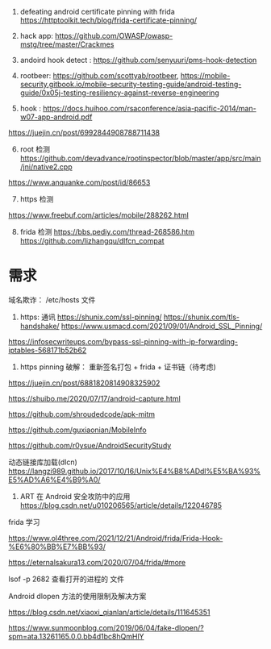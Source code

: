 1. defeating android certificate pinning with frida
https://httptoolkit.tech/blog/frida-certificate-pinning/

2. hack app: https://github.com/OWASP/owasp-mstg/tree/master/Crackmes

3. andoird  hook detect : https://github.com/senyuuri/pms-hook-detection

4. rootbeer: https://github.com/scottyab/rootbeer, https://mobile-security.gitbook.io/mobile-security-testing-guide/android-testing-guide/0x05j-testing-resiliency-against-reverse-engineering

5. hook : https://docs.huihoo.com/rsaconference/asia-pacific-2014/man-w07-app-android.pdf

https://juejin.cn/post/6992844908788711438

6. root 检测
https://github.com/devadvance/rootinspector/blob/master/app/src/main/jni/native2.cpp


https://www.anquanke.com/post/id/86653

7. https 检测

https://www.freebuf.com/articles/mobile/288262.html

8. frida 检测
https://bbs.pediy.com/thread-268586.htm
https://github.com/lizhangqu/dlfcn_compat


# 需求
域名欺诈： /etc/hosts 文件

1. https: 通讯
https://shunix.com/ssl-pinning/
https://shunix.com/tls-handshake/
https://www.usmacd.com/2021/09/01/Android_SSL_Pinning/


https://infosecwriteups.com/bypass-ssl-pinning-with-ip-forwarding-iptables-568171b52b62


1. https pinning 破解： 重新签名打包 + frida + 证书链（待考虑)

https://juejin.cn/post/6881820814908325902

https://shuibo.me/2020/07/17/android-capture.html

https://github.com/shroudedcode/apk-mitm

https://github.com/guxiaonian/MobileInfo


https://github.com/r0ysue/AndroidSecurityStudy


动态链接库加载(dlcn)
https://langzi989.github.io/2017/10/16/Unix%E4%B8%ADdl%E5%BA%93%E5%AD%A6%E4%B9%A0/

1. ART 在 Android 安全攻防中的应用  
https://blog.csdn.net/u010206565/article/details/122046785


frida 学习

https://www.ol4three.com/2021/12/21/Android/frida/Frida-Hook-%E6%80%BB%E7%BB%93/

https://eternalsakura13.com/2020/07/04/frida/#more

lsof -p 2682 查看打开的进程的 文件

Android dlopen 方法的使用限制及解决方案

https://blog.csdn.net/xiaoxi_qianlan/article/details/111645351

https://www.sunmoonblog.com/2019/06/04/fake-dlopen/?spm=ata.13261165.0.0.bb4d1bc8hQmHlY

